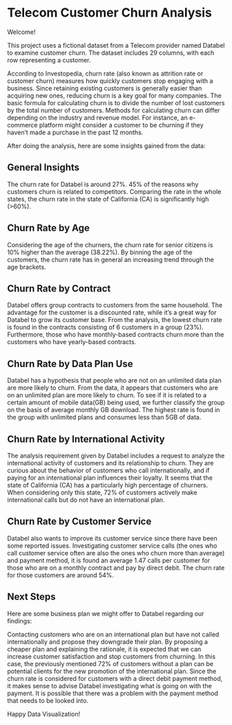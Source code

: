 # Telecom Customer Churn Analysis
Welcome!

This project uses a fictional dataset from a Telecom provider named Databel to examine customer churn. The dataset includes 29 columns, with each row representing a customer.

According to Investopedia, churn rate (also known as attrition rate or customer churn) measures how quickly customers stop engaging with a business. Since retaining existing customers is generally easier than acquiring new ones, reducing churn is a key goal for many companies. The basic formula for calculating churn is to divide the number of lost customers by the total number of customers. Methods for calculating churn can differ depending on the industry and revenue model. For instance, an e-commerce platform might consider a customer to be churning if they haven’t made a purchase in the past 12 months.

After doing the analysis, here are some insights gained from the data:

## General Insights 
The churn rate for Databel is around 27%. 45% of the reasons why customers churn is related to competitors. Comparing the rate in the whole states, the churn rate in the state of California (CA) is significantly high (>60%).

## Churn Rate by Age
Considering the age of the churners, the churn rate for senior citizens is 10% higher than the average (38.22%). By binning the age of the customers, the churn rate has in general an increasing trend through the age brackets.

## Churn Rate by Contract 
Databel offers group contracts to customers from the same household. The advantage for the customer is a discounted rate, while it’s a great way for Databel to grow its customer base. From the analysis, the lowest churn rate is found in the contracts consisting of 6 customers in a group (23%). Furthermore, those who have monthly-based contracts churn more than the customers who have yearly-based contracts.

## Churn Rate by Data Plan Use 
Databel has a hypothesis that people who are not on an unlimited data plan are more likely to churn. From the data, it appears that customers who are on an unlimited plan are more likely to churn. To see if it is related to a certain amount of mobile data(GB) being used, we further classify the group on the basis of average monthly GB download. The highest rate is found in the group with unlimited plans and consumes less than 5GB of data.

## Churn Rate by International Activity 
The analysis requirement given by Databel includes a request to analyze the international activity of customers and its relationship to churn. They are curious about the behavior of customers who call internationally, and if paying for an international plan influences their loyalty. It seems that the state of California (CA) has a particularly high percentage of churners. When considering only this state, 72% of customers actively make international calls but do not have an international plan.

## Churn Rate by Customer Service 
Databel also wants to improve its customer service since there have been some reported issues. Investigating customer service calls (the ones who call customer service often are also the ones who churn more than average) and payment method, it is found an average 1.47 calls per customer for those who are on a monthly contract and pay by direct debit. The churn rate for those customers are around 54%.


## Next Steps
Here are some business plan we might offer to Databel regarding our findings:

Contacting customers who are on an international plan but have not called internationally and propose they downgrade their plan. By proposing a cheaper plan and explaining the rationale, it is expected that we can increase customer satisfaction and stop customers from churning. In this case, the previously mentioned 72% of customers without a plan can be potential clients for the new promotion of the international plan.
Since the churn rate is considered for customers with a direct debit payment method, it makes sense to advise Databel investigating what is going on with the payment. It is possible that there was a problem with the payment method that needs to be looked into.

Happy Data Visualization! 

